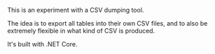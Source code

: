 This is an experiment with a CSV dumping tool.

The idea is to export all tables into their own CSV files, and to also be extremely flexible in what kind of CSV is produced.

It's built with .NET Core.
